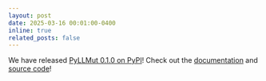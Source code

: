 ```yaml
---
layout: post
date: 2025-03-16 00:01:00-0400
inline: true
related_posts: false
---
```


We have released [PyLLMut 0.1.0 on PyPI](https://pypi.org/project/PyLLMut)!
Check out the
[documentation](https://pyllmut.readthedocs.io) and
[source code](https://github.com/mohrez86/pyllmut)!
